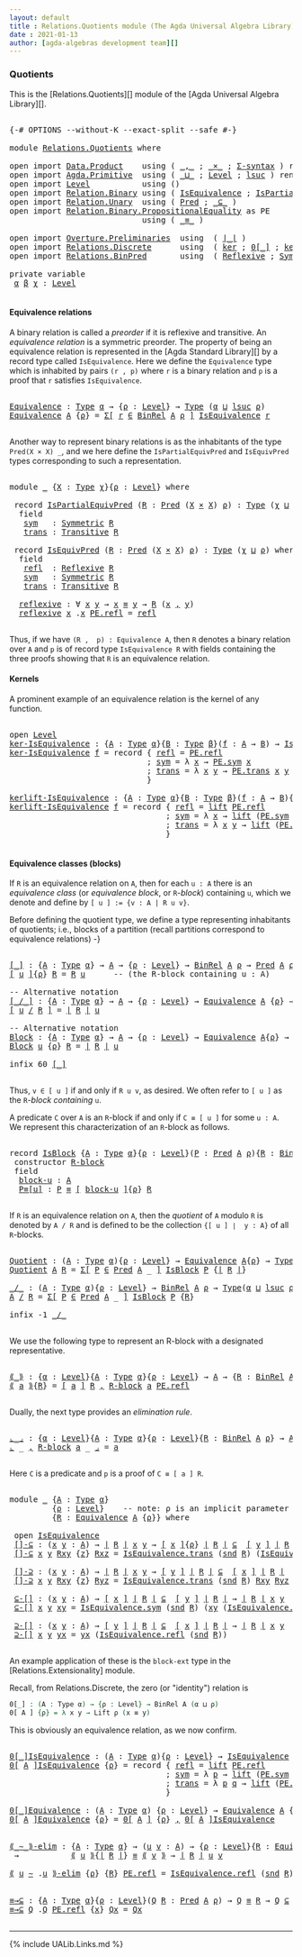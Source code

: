 ```yaml
---
layout: default
title : Relations.Quotients module (The Agda Universal Algebra Library)
date : 2021-01-13
author: [agda-algebras development team][]
---
```


### <a id="quotients">Quotients</a>

This is the [Relations.Quotients][] module of the [Agda Universal Algebra Library][].

<pre class="Agda">

<a id="297" class="Symbol">{-#</a> <a id="301" class="Keyword">OPTIONS</a> <a id="309" class="Pragma">--without-K</a> <a id="321" class="Pragma">--exact-split</a> <a id="335" class="Pragma">--safe</a> <a id="342" class="Symbol">#-}</a>

<a id="347" class="Keyword">module</a> <a id="354" href="Relations.Quotients.html" class="Module">Relations.Quotients</a> <a id="374" class="Keyword">where</a>

<a id="381" class="Keyword">open</a> <a id="386" class="Keyword">import</a> <a id="393" href="Data.Product.html" class="Module">Data.Product</a>    <a id="409" class="Keyword">using</a> <a id="415" class="Symbol">(</a> <a id="417" href="Agda.Builtin.Sigma.html#236" class="InductiveConstructor Operator">_,_</a> <a id="421" class="Symbol">;</a> <a id="423" href="Data.Product.html#1167" class="Function Operator">_×_</a> <a id="427" class="Symbol">;</a> <a id="429" href="Data.Product.html#916" class="Function">Σ-syntax</a> <a id="438" class="Symbol">)</a> <a id="440" class="Keyword">renaming</a> <a id="449" class="Symbol">(</a> <a id="451" href="Agda.Builtin.Sigma.html#252" class="Field">proj₁</a> <a id="457" class="Symbol">to</a> <a id="460" class="Field">fst</a> <a id="464" class="Symbol">;</a> <a id="466" href="Agda.Builtin.Sigma.html#264" class="Field">proj₂</a> <a id="472" class="Symbol">to</a> <a id="475" class="Field">snd</a> <a id="479" class="Symbol">)</a>
<a id="481" class="Keyword">open</a> <a id="486" class="Keyword">import</a> <a id="493" href="Agda.Primitive.html" class="Module">Agda.Primitive</a>  <a id="509" class="Keyword">using</a> <a id="515" class="Symbol">(</a> <a id="517" href="Agda.Primitive.html#810" class="Primitive Operator">_⊔_</a> <a id="521" class="Symbol">;</a> <a id="523" href="Agda.Primitive.html#597" class="Postulate">Level</a> <a id="529" class="Symbol">;</a> <a id="531" href="Agda.Primitive.html#780" class="Primitive">lsuc</a> <a id="536" class="Symbol">)</a> <a id="538" class="Keyword">renaming</a> <a id="547" class="Symbol">(</a> <a id="549" href="Agda.Primitive.html#326" class="Primitive">Set</a> <a id="553" class="Symbol">to</a> <a id="556" class="Primitive">Type</a> <a id="561" class="Symbol">)</a>
<a id="563" class="Keyword">open</a> <a id="568" class="Keyword">import</a> <a id="575" href="Level.html" class="Module">Level</a>           <a id="591" class="Keyword">using</a> <a id="597" class="Symbol">()</a>
<a id="600" class="Keyword">open</a> <a id="605" class="Keyword">import</a> <a id="612" href="Relation.Binary.html" class="Module">Relation.Binary</a> <a id="628" class="Keyword">using</a> <a id="634" class="Symbol">(</a> <a id="636" href="Relation.Binary.Structures.html#1522" class="Record">IsEquivalence</a> <a id="650" class="Symbol">;</a> <a id="652" href="Relation.Binary.Structures.html#1119" class="Record">IsPartialEquivalence</a><a id="672" class="Symbol">)</a> <a id="674" class="Keyword">renaming</a> <a id="683" class="Symbol">(</a> <a id="685" href="Relation.Binary.Core.html#882" class="Function">Rel</a> <a id="689" class="Symbol">to</a> <a id="692" class="Function">BinRel</a> <a id="699" class="Symbol">)</a>
<a id="701" class="Keyword">open</a> <a id="706" class="Keyword">import</a> <a id="713" href="Relation.Unary.html" class="Module">Relation.Unary</a>  <a id="729" class="Keyword">using</a> <a id="735" class="Symbol">(</a> <a id="737" href="Relation.Unary.html#1101" class="Function">Pred</a> <a id="742" class="Symbol">;</a> <a id="744" href="Relation.Unary.html#1742" class="Function Operator">_⊆_</a> <a id="748" class="Symbol">)</a>
<a id="750" class="Keyword">open</a> <a id="755" class="Keyword">import</a> <a id="762" href="Relation.Binary.PropositionalEquality.html" class="Module">Relation.Binary.PropositionalEquality</a> <a id="800" class="Symbol">as</a> <a id="803" class="Module">PE</a>
                            <a id="834" class="Keyword">using</a> <a id="840" class="Symbol">(</a> <a id="842" href="Agda.Builtin.Equality.html#151" class="Datatype Operator">_≡_</a> <a id="846" class="Symbol">)</a>

<a id="849" class="Keyword">open</a> <a id="854" class="Keyword">import</a> <a id="861" href="Overture.Preliminaries.html" class="Module">Overture.Preliminaries</a>  <a id="885" class="Keyword">using</a>  <a id="892" class="Symbol">(</a> <a id="894" href="Overture.Preliminaries.html#4245" class="Function Operator">∣_∣</a> <a id="898" class="Symbol">)</a>
<a id="900" class="Keyword">open</a> <a id="905" class="Keyword">import</a> <a id="912" href="Relations.Discrete.html" class="Module">Relations.Discrete</a>      <a id="936" class="Keyword">using</a>  <a id="943" class="Symbol">(</a> <a id="945" href="Relations.Discrete.html#3675" class="Function">ker</a> <a id="949" class="Symbol">;</a> <a id="951" href="Relations.Discrete.html#4046" class="Function Operator">0[_]</a> <a id="956" class="Symbol">;</a> <a id="958" href="Relations.Discrete.html#3727" class="Function">kerlift</a> <a id="966" class="Symbol">)</a>
<a id="968" class="Keyword">open</a> <a id="973" class="Keyword">import</a> <a id="980" href="Relations.BinPred.html" class="Module">Relations.BinPred</a>       <a id="1004" class="Keyword">using</a>  <a id="1011" class="Symbol">(</a> <a id="1013" href="Relations.BinPred.html#1066" class="Function">Reflexive</a> <a id="1023" class="Symbol">;</a> <a id="1025" href="Relations.BinPred.html#1269" class="Function">Symmetric</a> <a id="1035" class="Symbol">;</a> <a id="1037" href="Relations.BinPred.html#1691" class="Function">Transitive</a> <a id="1048" class="Symbol">)</a>

<a id="1051" class="Keyword">private</a> <a id="1059" class="Keyword">variable</a>
 <a id="1069" href="Relations.Quotients.html#1069" class="Generalizable">α</a> <a id="1071" href="Relations.Quotients.html#1071" class="Generalizable">β</a> <a id="1073" href="Relations.Quotients.html#1073" class="Generalizable">χ</a> <a id="1075" class="Symbol">:</a> <a id="1077" href="Agda.Primitive.html#597" class="Postulate">Level</a>

</pre>

#### <a id="equivalence-relations">Equivalence relations</a>

A binary relation is called a *preorder* if it is reflexive and transitive.
An *equivalence relation* is a symmetric preorder. The property of being
an equivalence relation is represented in the [Agda Standard Library][] by
a record type called `IsEquivalence`.  Here we define the `Equivalence` type
which is inhabited by pairs `(r , p)` where `r` is a binary relation and `p`
is a proof that `r` satisfies `IsEquivalence`.

<pre class="Agda">

<a id="Equivalence"></a><a id="1598" href="Relations.Quotients.html#1598" class="Function">Equivalence</a> <a id="1610" class="Symbol">:</a> <a id="1612" href="Relations.Quotients.html#556" class="Primitive">Type</a> <a id="1617" href="Relations.Quotients.html#1069" class="Generalizable">α</a> <a id="1619" class="Symbol">→</a> <a id="1621" class="Symbol">{</a><a id="1622" href="Relations.Quotients.html#1622" class="Bound">ρ</a> <a id="1624" class="Symbol">:</a> <a id="1626" href="Agda.Primitive.html#597" class="Postulate">Level</a><a id="1631" class="Symbol">}</a> <a id="1633" class="Symbol">→</a> <a id="1635" href="Relations.Quotients.html#556" class="Primitive">Type</a> <a id="1640" class="Symbol">(</a><a id="1641" href="Relations.Quotients.html#1069" class="Generalizable">α</a> <a id="1643" href="Agda.Primitive.html#810" class="Primitive Operator">⊔</a> <a id="1645" href="Agda.Primitive.html#780" class="Primitive">lsuc</a> <a id="1650" href="Relations.Quotients.html#1622" class="Bound">ρ</a><a id="1651" class="Symbol">)</a>
<a id="1653" href="Relations.Quotients.html#1598" class="Function">Equivalence</a> <a id="1665" href="Relations.Quotients.html#1665" class="Bound">A</a> <a id="1667" class="Symbol">{</a><a id="1668" href="Relations.Quotients.html#1668" class="Bound">ρ</a><a id="1669" class="Symbol">}</a> <a id="1671" class="Symbol">=</a> <a id="1673" href="Data.Product.html#916" class="Function">Σ[</a> <a id="1676" href="Relations.Quotients.html#1676" class="Bound">r</a> <a id="1678" href="Data.Product.html#916" class="Function">∈</a> <a id="1680" href="Relations.Quotients.html#692" class="Function">BinRel</a> <a id="1687" href="Relations.Quotients.html#1665" class="Bound">A</a> <a id="1689" href="Relations.Quotients.html#1668" class="Bound">ρ</a> <a id="1691" href="Data.Product.html#916" class="Function">]</a> <a id="1693" href="Relation.Binary.Structures.html#1522" class="Record">IsEquivalence</a> <a id="1707" href="Relations.Quotients.html#1676" class="Bound">r</a>

</pre>

Another way to represent binary relations is as the inhabitants of the
type `Pred(X × X) _`, and we here define the `IsPartialEquivPred`
and `IsEquivPred` types corresponding to such a representation.

<pre class="Agda">

<a id="1938" class="Keyword">module</a> <a id="1945" href="Relations.Quotients.html#1945" class="Module">_</a> <a id="1947" class="Symbol">{</a><a id="1948" href="Relations.Quotients.html#1948" class="Bound">X</a> <a id="1950" class="Symbol">:</a> <a id="1952" href="Relations.Quotients.html#556" class="Primitive">Type</a> <a id="1957" href="Relations.Quotients.html#1073" class="Generalizable">χ</a><a id="1958" class="Symbol">}{</a><a id="1960" href="Relations.Quotients.html#1960" class="Bound">ρ</a> <a id="1962" class="Symbol">:</a> <a id="1964" href="Agda.Primitive.html#597" class="Postulate">Level</a><a id="1969" class="Symbol">}</a> <a id="1971" class="Keyword">where</a>

 <a id="1979" class="Keyword">record</a> <a id="1986" href="Relations.Quotients.html#1986" class="Record">IsPartialEquivPred</a> <a id="2005" class="Symbol">(</a><a id="2006" href="Relations.Quotients.html#2006" class="Bound">R</a> <a id="2008" class="Symbol">:</a> <a id="2010" href="Relation.Unary.html#1101" class="Function">Pred</a> <a id="2015" class="Symbol">(</a><a id="2016" href="Relations.Quotients.html#1948" class="Bound">X</a> <a id="2018" href="Data.Product.html#1167" class="Function Operator">×</a> <a id="2020" href="Relations.Quotients.html#1948" class="Bound">X</a><a id="2021" class="Symbol">)</a> <a id="2023" href="Relations.Quotients.html#1960" class="Bound">ρ</a><a id="2024" class="Symbol">)</a> <a id="2026" class="Symbol">:</a> <a id="2028" href="Relations.Quotients.html#556" class="Primitive">Type</a> <a id="2033" class="Symbol">(</a><a id="2034" href="Relations.Quotients.html#1957" class="Bound">χ</a> <a id="2036" href="Agda.Primitive.html#810" class="Primitive Operator">⊔</a> <a id="2038" href="Relations.Quotients.html#1960" class="Bound">ρ</a><a id="2039" class="Symbol">)</a> <a id="2041" class="Keyword">where</a>
  <a id="2049" class="Keyword">field</a>
   <a id="2058" href="Relations.Quotients.html#2058" class="Field">sym</a>   <a id="2064" class="Symbol">:</a> <a id="2066" href="Relations.BinPred.html#1269" class="Function">Symmetric</a> <a id="2076" href="Relations.Quotients.html#2006" class="Bound">R</a>
   <a id="2081" href="Relations.Quotients.html#2081" class="Field">trans</a> <a id="2087" class="Symbol">:</a> <a id="2089" href="Relations.BinPred.html#1691" class="Function">Transitive</a> <a id="2100" href="Relations.Quotients.html#2006" class="Bound">R</a>

 <a id="2104" class="Keyword">record</a> <a id="2111" href="Relations.Quotients.html#2111" class="Record">IsEquivPred</a> <a id="2123" class="Symbol">(</a><a id="2124" href="Relations.Quotients.html#2124" class="Bound">R</a> <a id="2126" class="Symbol">:</a> <a id="2128" href="Relation.Unary.html#1101" class="Function">Pred</a> <a id="2133" class="Symbol">(</a><a id="2134" href="Relations.Quotients.html#1948" class="Bound">X</a> <a id="2136" href="Data.Product.html#1167" class="Function Operator">×</a> <a id="2138" href="Relations.Quotients.html#1948" class="Bound">X</a><a id="2139" class="Symbol">)</a> <a id="2141" href="Relations.Quotients.html#1960" class="Bound">ρ</a><a id="2142" class="Symbol">)</a> <a id="2144" class="Symbol">:</a> <a id="2146" href="Relations.Quotients.html#556" class="Primitive">Type</a> <a id="2151" class="Symbol">(</a><a id="2152" href="Relations.Quotients.html#1957" class="Bound">χ</a> <a id="2154" href="Agda.Primitive.html#810" class="Primitive Operator">⊔</a> <a id="2156" href="Relations.Quotients.html#1960" class="Bound">ρ</a><a id="2157" class="Symbol">)</a> <a id="2159" class="Keyword">where</a>
  <a id="2167" class="Keyword">field</a>
   <a id="2176" href="Relations.Quotients.html#2176" class="Field">refl</a>  <a id="2182" class="Symbol">:</a> <a id="2184" href="Relations.BinPred.html#1066" class="Function">Reflexive</a> <a id="2194" href="Relations.Quotients.html#2124" class="Bound">R</a>
   <a id="2199" href="Relations.Quotients.html#2199" class="Field">sym</a>   <a id="2205" class="Symbol">:</a> <a id="2207" href="Relations.BinPred.html#1269" class="Function">Symmetric</a> <a id="2217" href="Relations.Quotients.html#2124" class="Bound">R</a>
   <a id="2222" href="Relations.Quotients.html#2222" class="Field">trans</a> <a id="2228" class="Symbol">:</a> <a id="2230" href="Relations.BinPred.html#1691" class="Function">Transitive</a> <a id="2241" href="Relations.Quotients.html#2124" class="Bound">R</a>

  <a id="2246" href="Relations.Quotients.html#2246" class="Function">reflexive</a> <a id="2256" class="Symbol">:</a> <a id="2258" class="Symbol">∀</a> <a id="2260" href="Relations.Quotients.html#2260" class="Bound">x</a> <a id="2262" href="Relations.Quotients.html#2262" class="Bound">y</a> <a id="2264" class="Symbol">→</a> <a id="2266" href="Relations.Quotients.html#2260" class="Bound">x</a> <a id="2268" href="Agda.Builtin.Equality.html#151" class="Datatype Operator">≡</a> <a id="2270" href="Relations.Quotients.html#2262" class="Bound">y</a> <a id="2272" class="Symbol">→</a> <a id="2274" href="Relations.Quotients.html#2124" class="Bound">R</a> <a id="2276" class="Symbol">(</a><a id="2277" href="Relations.Quotients.html#2260" class="Bound">x</a> <a id="2279" href="Agda.Builtin.Sigma.html#236" class="InductiveConstructor Operator">,</a> <a id="2281" href="Relations.Quotients.html#2262" class="Bound">y</a><a id="2282" class="Symbol">)</a>
  <a id="2286" href="Relations.Quotients.html#2246" class="Function">reflexive</a> <a id="2296" href="Relations.Quotients.html#2296" class="Bound">x</a> <a id="2298" class="DottedPattern Symbol">.</a><a id="2299" href="Relations.Quotients.html#2296" class="DottedPattern Bound">x</a> <a id="2301" href="Agda.Builtin.Equality.html#208" class="InductiveConstructor">PE.refl</a> <a id="2309" class="Symbol">=</a> <a id="2311" href="Relations.Quotients.html#2176" class="Field">refl</a>

</pre>

Thus, if we have `(R ,  p) : Equivalence A`, then `R` denotes a binary
relation over `A` and `p` is of record type `IsEquivalence R` with fields
containing the three proofs showing that `R` is an equivalence relation.

#### <a id="kernels">Kernels</a>

A prominent example of an equivalence relation is the kernel of any function.

<pre class="Agda">

<a id="2675" class="Keyword">open</a> <a id="2680" href="Level.html" class="Module">Level</a>
<a id="ker-IsEquivalence"></a><a id="2686" href="Relations.Quotients.html#2686" class="Function">ker-IsEquivalence</a> <a id="2704" class="Symbol">:</a> <a id="2706" class="Symbol">{</a><a id="2707" href="Relations.Quotients.html#2707" class="Bound">A</a> <a id="2709" class="Symbol">:</a> <a id="2711" href="Relations.Quotients.html#556" class="Primitive">Type</a> <a id="2716" href="Relations.Quotients.html#1069" class="Generalizable">α</a><a id="2717" class="Symbol">}{</a><a id="2719" href="Relations.Quotients.html#2719" class="Bound">B</a> <a id="2721" class="Symbol">:</a> <a id="2723" href="Relations.Quotients.html#556" class="Primitive">Type</a> <a id="2728" href="Relations.Quotients.html#1071" class="Generalizable">β</a><a id="2729" class="Symbol">}(</a><a id="2731" href="Relations.Quotients.html#2731" class="Bound">f</a> <a id="2733" class="Symbol">:</a> <a id="2735" href="Relations.Quotients.html#2707" class="Bound">A</a> <a id="2737" class="Symbol">→</a> <a id="2739" href="Relations.Quotients.html#2719" class="Bound">B</a><a id="2740" class="Symbol">)</a> <a id="2742" class="Symbol">→</a> <a id="2744" href="Relation.Binary.Structures.html#1522" class="Record">IsEquivalence</a> <a id="2758" class="Symbol">(</a><a id="2759" href="Relations.Discrete.html#3675" class="Function">ker</a> <a id="2763" href="Relations.Quotients.html#2731" class="Bound">f</a><a id="2764" class="Symbol">)</a>
<a id="2766" href="Relations.Quotients.html#2686" class="Function">ker-IsEquivalence</a> <a id="2784" href="Relations.Quotients.html#2784" class="Bound">f</a> <a id="2786" class="Symbol">=</a> <a id="2788" class="Keyword">record</a> <a id="2795" class="Symbol">{</a> <a id="2797" href="Relation.Binary.Structures.html#1568" class="Field">refl</a> <a id="2802" class="Symbol">=</a> <a id="2804" href="Agda.Builtin.Equality.html#208" class="InductiveConstructor">PE.refl</a>
                             <a id="2841" class="Symbol">;</a> <a id="2843" href="Relation.Binary.Structures.html#1594" class="Field">sym</a> <a id="2847" class="Symbol">=</a> <a id="2849" class="Symbol">λ</a> <a id="2851" href="Relations.Quotients.html#2851" class="Bound">x</a> <a id="2853" class="Symbol">→</a> <a id="2855" href="Relation.Binary.PropositionalEquality.Core.html#1684" class="Function">PE.sym</a> <a id="2862" href="Relations.Quotients.html#2851" class="Bound">x</a>
                             <a id="2893" class="Symbol">;</a> <a id="2895" href="Relation.Binary.Structures.html#1620" class="Field">trans</a> <a id="2901" class="Symbol">=</a> <a id="2903" class="Symbol">λ</a> <a id="2905" href="Relations.Quotients.html#2905" class="Bound">x</a> <a id="2907" href="Relations.Quotients.html#2907" class="Bound">y</a> <a id="2909" class="Symbol">→</a> <a id="2911" href="Relation.Binary.PropositionalEquality.Core.html#1729" class="Function">PE.trans</a> <a id="2920" href="Relations.Quotients.html#2905" class="Bound">x</a> <a id="2922" href="Relations.Quotients.html#2907" class="Bound">y</a>
                             <a id="2953" class="Symbol">}</a>

<a id="kerlift-IsEquivalence"></a><a id="2956" href="Relations.Quotients.html#2956" class="Function">kerlift-IsEquivalence</a> <a id="2978" class="Symbol">:</a> <a id="2980" class="Symbol">{</a><a id="2981" href="Relations.Quotients.html#2981" class="Bound">A</a> <a id="2983" class="Symbol">:</a> <a id="2985" href="Relations.Quotients.html#556" class="Primitive">Type</a> <a id="2990" href="Relations.Quotients.html#1069" class="Generalizable">α</a><a id="2991" class="Symbol">}{</a><a id="2993" href="Relations.Quotients.html#2993" class="Bound">B</a> <a id="2995" class="Symbol">:</a> <a id="2997" href="Relations.Quotients.html#556" class="Primitive">Type</a> <a id="3002" href="Relations.Quotients.html#1071" class="Generalizable">β</a><a id="3003" class="Symbol">}(</a><a id="3005" href="Relations.Quotients.html#3005" class="Bound">f</a> <a id="3007" class="Symbol">:</a> <a id="3009" href="Relations.Quotients.html#2981" class="Bound">A</a> <a id="3011" class="Symbol">→</a> <a id="3013" href="Relations.Quotients.html#2993" class="Bound">B</a><a id="3014" class="Symbol">){</a><a id="3016" href="Relations.Quotients.html#3016" class="Bound">ρ</a> <a id="3018" class="Symbol">:</a> <a id="3020" href="Agda.Primitive.html#597" class="Postulate">Level</a><a id="3025" class="Symbol">}</a> <a id="3027" class="Symbol">→</a> <a id="3029" href="Relation.Binary.Structures.html#1522" class="Record">IsEquivalence</a> <a id="3043" class="Symbol">(</a><a id="3044" href="Relations.Discrete.html#3727" class="Function">kerlift</a> <a id="3052" href="Relations.Quotients.html#3005" class="Bound">f</a> <a id="3054" href="Relations.Quotients.html#3016" class="Bound">ρ</a><a id="3055" class="Symbol">)</a>
<a id="3057" href="Relations.Quotients.html#2956" class="Function">kerlift-IsEquivalence</a> <a id="3079" href="Relations.Quotients.html#3079" class="Bound">f</a> <a id="3081" class="Symbol">=</a> <a id="3083" class="Keyword">record</a> <a id="3090" class="Symbol">{</a> <a id="3092" href="Relation.Binary.Structures.html#1568" class="Field">refl</a> <a id="3097" class="Symbol">=</a> <a id="3099" href="Level.html#457" class="InductiveConstructor">lift</a> <a id="3104" href="Agda.Builtin.Equality.html#208" class="InductiveConstructor">PE.refl</a>
                                 <a id="3145" class="Symbol">;</a> <a id="3147" href="Relation.Binary.Structures.html#1594" class="Field">sym</a> <a id="3151" class="Symbol">=</a> <a id="3153" class="Symbol">λ</a> <a id="3155" href="Relations.Quotients.html#3155" class="Bound">x</a> <a id="3157" class="Symbol">→</a> <a id="3159" href="Level.html#457" class="InductiveConstructor">lift</a> <a id="3164" class="Symbol">(</a><a id="3165" href="Relation.Binary.PropositionalEquality.Core.html#1684" class="Function">PE.sym</a> <a id="3172" class="Symbol">(</a><a id="3173" href="Level.html#470" class="Field">lower</a> <a id="3179" href="Relations.Quotients.html#3155" class="Bound">x</a><a id="3180" class="Symbol">))</a>
                                 <a id="3216" class="Symbol">;</a> <a id="3218" href="Relation.Binary.Structures.html#1620" class="Field">trans</a> <a id="3224" class="Symbol">=</a> <a id="3226" class="Symbol">λ</a> <a id="3228" href="Relations.Quotients.html#3228" class="Bound">x</a> <a id="3230" href="Relations.Quotients.html#3230" class="Bound">y</a> <a id="3232" class="Symbol">→</a> <a id="3234" href="Level.html#457" class="InductiveConstructor">lift</a> <a id="3239" class="Symbol">(</a><a id="3240" href="Relation.Binary.PropositionalEquality.Core.html#1729" class="Function">PE.trans</a> <a id="3249" class="Symbol">(</a><a id="3250" href="Level.html#470" class="Field">lower</a> <a id="3256" href="Relations.Quotients.html#3228" class="Bound">x</a><a id="3257" class="Symbol">)</a> <a id="3259" class="Symbol">(</a><a id="3260" href="Level.html#470" class="Field">lower</a> <a id="3266" href="Relations.Quotients.html#3230" class="Bound">y</a><a id="3267" class="Symbol">))</a>
                                 <a id="3303" class="Symbol">}</a>

</pre>


#### <a id="equivalence-classes"> Equivalence classes (blocks) </a>


If `R` is an equivalence relation on `A`, then for each `u : A` there is
an *equivalence class* (or *equivalence block*, or `R`-*block*) containing `u`,
which we denote and define by `[ u ] := {v : A | R u v}`.

Before defining the quotient type, we define a type representing inhabitants of quotients;
i.e., blocks of a partition (recall partitions correspond to equivalence relations) -}

<pre class="Agda">

<a id="[_]"></a><a id="3794" href="Relations.Quotients.html#3794" class="Function Operator">[_]</a> <a id="3798" class="Symbol">:</a> <a id="3800" class="Symbol">{</a><a id="3801" href="Relations.Quotients.html#3801" class="Bound">A</a> <a id="3803" class="Symbol">:</a> <a id="3805" href="Relations.Quotients.html#556" class="Primitive">Type</a> <a id="3810" href="Relations.Quotients.html#1069" class="Generalizable">α</a><a id="3811" class="Symbol">}</a> <a id="3813" class="Symbol">→</a> <a id="3815" href="Relations.Quotients.html#3801" class="Bound">A</a> <a id="3817" class="Symbol">→</a> <a id="3819" class="Symbol">{</a><a id="3820" href="Relations.Quotients.html#3820" class="Bound">ρ</a> <a id="3822" class="Symbol">:</a> <a id="3824" href="Agda.Primitive.html#597" class="Postulate">Level</a><a id="3829" class="Symbol">}</a> <a id="3831" class="Symbol">→</a> <a id="3833" href="Relations.Quotients.html#692" class="Function">BinRel</a> <a id="3840" href="Relations.Quotients.html#3801" class="Bound">A</a> <a id="3842" href="Relations.Quotients.html#3820" class="Bound">ρ</a> <a id="3844" class="Symbol">→</a> <a id="3846" href="Relation.Unary.html#1101" class="Function">Pred</a> <a id="3851" href="Relations.Quotients.html#3801" class="Bound">A</a> <a id="3853" href="Relations.Quotients.html#3820" class="Bound">ρ</a>
<a id="3855" href="Relations.Quotients.html#3794" class="Function Operator">[</a> <a id="3857" href="Relations.Quotients.html#3857" class="Bound">u</a> <a id="3859" href="Relations.Quotients.html#3794" class="Function Operator">]</a><a id="3860" class="Symbol">{</a><a id="3861" href="Relations.Quotients.html#3861" class="Bound">ρ</a><a id="3862" class="Symbol">}</a> <a id="3864" href="Relations.Quotients.html#3864" class="Bound">R</a> <a id="3866" class="Symbol">=</a> <a id="3868" href="Relations.Quotients.html#3864" class="Bound">R</a> <a id="3870" href="Relations.Quotients.html#3857" class="Bound">u</a>      <a id="3877" class="Comment">-- (the R-block containing u : A)</a>

<a id="3912" class="Comment">-- Alternative notation</a>
<a id="[_/_]"></a><a id="3936" href="Relations.Quotients.html#3936" class="Function Operator">[_/_]</a> <a id="3942" class="Symbol">:</a> <a id="3944" class="Symbol">{</a><a id="3945" href="Relations.Quotients.html#3945" class="Bound">A</a> <a id="3947" class="Symbol">:</a> <a id="3949" href="Relations.Quotients.html#556" class="Primitive">Type</a> <a id="3954" href="Relations.Quotients.html#1069" class="Generalizable">α</a><a id="3955" class="Symbol">}</a> <a id="3957" class="Symbol">→</a> <a id="3959" href="Relations.Quotients.html#3945" class="Bound">A</a> <a id="3961" class="Symbol">→</a> <a id="3963" class="Symbol">{</a><a id="3964" href="Relations.Quotients.html#3964" class="Bound">ρ</a> <a id="3966" class="Symbol">:</a> <a id="3968" href="Agda.Primitive.html#597" class="Postulate">Level</a><a id="3973" class="Symbol">}</a> <a id="3975" class="Symbol">→</a> <a id="3977" href="Relations.Quotients.html#1598" class="Function">Equivalence</a> <a id="3989" href="Relations.Quotients.html#3945" class="Bound">A</a> <a id="3991" class="Symbol">{</a><a id="3992" href="Relations.Quotients.html#3964" class="Bound">ρ</a><a id="3993" class="Symbol">}</a> <a id="3995" class="Symbol">→</a> <a id="3997" href="Relation.Unary.html#1101" class="Function">Pred</a> <a id="4002" href="Relations.Quotients.html#3945" class="Bound">A</a> <a id="4004" href="Relations.Quotients.html#3964" class="Bound">ρ</a>
<a id="4006" href="Relations.Quotients.html#3936" class="Function Operator">[</a> <a id="4008" href="Relations.Quotients.html#4008" class="Bound">u</a> <a id="4010" href="Relations.Quotients.html#3936" class="Function Operator">/</a> <a id="4012" href="Relations.Quotients.html#4012" class="Bound">R</a> <a id="4014" href="Relations.Quotients.html#3936" class="Function Operator">]</a> <a id="4016" class="Symbol">=</a> <a id="4018" href="Overture.Preliminaries.html#4245" class="Function Operator">∣</a> <a id="4020" href="Relations.Quotients.html#4012" class="Bound">R</a> <a id="4022" href="Overture.Preliminaries.html#4245" class="Function Operator">∣</a> <a id="4024" href="Relations.Quotients.html#4008" class="Bound">u</a>

<a id="4027" class="Comment">-- Alternative notation</a>
<a id="Block"></a><a id="4051" href="Relations.Quotients.html#4051" class="Function">Block</a> <a id="4057" class="Symbol">:</a> <a id="4059" class="Symbol">{</a><a id="4060" href="Relations.Quotients.html#4060" class="Bound">A</a> <a id="4062" class="Symbol">:</a> <a id="4064" href="Relations.Quotients.html#556" class="Primitive">Type</a> <a id="4069" href="Relations.Quotients.html#1069" class="Generalizable">α</a><a id="4070" class="Symbol">}</a> <a id="4072" class="Symbol">→</a> <a id="4074" href="Relations.Quotients.html#4060" class="Bound">A</a> <a id="4076" class="Symbol">→</a> <a id="4078" class="Symbol">{</a><a id="4079" href="Relations.Quotients.html#4079" class="Bound">ρ</a> <a id="4081" class="Symbol">:</a> <a id="4083" href="Agda.Primitive.html#597" class="Postulate">Level</a><a id="4088" class="Symbol">}</a> <a id="4090" class="Symbol">→</a> <a id="4092" href="Relations.Quotients.html#1598" class="Function">Equivalence</a> <a id="4104" href="Relations.Quotients.html#4060" class="Bound">A</a><a id="4105" class="Symbol">{</a><a id="4106" href="Relations.Quotients.html#4079" class="Bound">ρ</a><a id="4107" class="Symbol">}</a> <a id="4109" class="Symbol">→</a> <a id="4111" href="Relation.Unary.html#1101" class="Function">Pred</a> <a id="4116" href="Relations.Quotients.html#4060" class="Bound">A</a> <a id="4118" href="Relations.Quotients.html#4079" class="Bound">ρ</a>
<a id="4120" href="Relations.Quotients.html#4051" class="Function">Block</a> <a id="4126" href="Relations.Quotients.html#4126" class="Bound">u</a> <a id="4128" class="Symbol">{</a><a id="4129" href="Relations.Quotients.html#4129" class="Bound">ρ</a><a id="4130" class="Symbol">}</a> <a id="4132" href="Relations.Quotients.html#4132" class="Bound">R</a> <a id="4134" class="Symbol">=</a> <a id="4136" href="Overture.Preliminaries.html#4245" class="Function Operator">∣</a> <a id="4138" href="Relations.Quotients.html#4132" class="Bound">R</a> <a id="4140" href="Overture.Preliminaries.html#4245" class="Function Operator">∣</a> <a id="4142" href="Relations.Quotients.html#4126" class="Bound">u</a>

<a id="4145" class="Keyword">infix</a> <a id="4151" class="Number">60</a> <a id="4154" href="Relations.Quotients.html#3794" class="Function Operator">[_]</a>

</pre>

Thus, `v ∈ [ u ]` if and only if `R u v`, as desired.  We often refer to `[ u ]`
as the `R`-*block containing* `u`.

A predicate `C` over `A` is an `R`-block if and only if `C ≡ [ u ]` for some `u : A`.
We represent this characterization of an `R`-block as follows.

<pre class="Agda">

<a id="4452" class="Keyword">record</a> <a id="IsBlock"></a><a id="4459" href="Relations.Quotients.html#4459" class="Record">IsBlock</a> <a id="4467" class="Symbol">{</a><a id="4468" href="Relations.Quotients.html#4468" class="Bound">A</a> <a id="4470" class="Symbol">:</a> <a id="4472" href="Relations.Quotients.html#556" class="Primitive">Type</a> <a id="4477" href="Relations.Quotients.html#1069" class="Generalizable">α</a><a id="4478" class="Symbol">}{</a><a id="4480" href="Relations.Quotients.html#4480" class="Bound">ρ</a> <a id="4482" class="Symbol">:</a> <a id="4484" href="Agda.Primitive.html#597" class="Postulate">Level</a><a id="4489" class="Symbol">}(</a><a id="4491" href="Relations.Quotients.html#4491" class="Bound">P</a> <a id="4493" class="Symbol">:</a> <a id="4495" href="Relation.Unary.html#1101" class="Function">Pred</a> <a id="4500" href="Relations.Quotients.html#4468" class="Bound">A</a> <a id="4502" href="Relations.Quotients.html#4480" class="Bound">ρ</a><a id="4503" class="Symbol">){</a><a id="4505" href="Relations.Quotients.html#4505" class="Bound">R</a> <a id="4507" class="Symbol">:</a> <a id="4509" href="Relations.Quotients.html#692" class="Function">BinRel</a> <a id="4516" href="Relations.Quotients.html#4468" class="Bound">A</a> <a id="4518" href="Relations.Quotients.html#4480" class="Bound">ρ</a><a id="4519" class="Symbol">}</a> <a id="4521" class="Symbol">:</a> <a id="4523" href="Relations.Quotients.html#556" class="Primitive">Type</a><a id="4527" class="Symbol">(</a><a id="4528" href="Relations.Quotients.html#4477" class="Bound">α</a> <a id="4530" href="Agda.Primitive.html#810" class="Primitive Operator">⊔</a> <a id="4532" href="Agda.Primitive.html#780" class="Primitive">lsuc</a> <a id="4537" href="Relations.Quotients.html#4480" class="Bound">ρ</a><a id="4538" class="Symbol">)</a> <a id="4540" class="Keyword">where</a>
 <a id="4547" class="Keyword">constructor</a> <a id="R-block"></a><a id="4559" href="Relations.Quotients.html#4559" class="InductiveConstructor">R-block</a>
 <a id="4568" class="Keyword">field</a>
  <a id="IsBlock.block-u"></a><a id="4576" href="Relations.Quotients.html#4576" class="Field">block-u</a> <a id="4584" class="Symbol">:</a> <a id="4586" href="Relations.Quotients.html#4468" class="Bound">A</a>
  <a id="IsBlock.P≡[u]"></a><a id="4590" href="Relations.Quotients.html#4590" class="Field">P≡[u]</a> <a id="4596" class="Symbol">:</a> <a id="4598" href="Relations.Quotients.html#4491" class="Bound">P</a> <a id="4600" href="Agda.Builtin.Equality.html#151" class="Datatype Operator">≡</a> <a id="4602" href="Relations.Quotients.html#3794" class="Function Operator">[</a> <a id="4604" href="Relations.Quotients.html#4576" class="Field">block-u</a> <a id="4612" href="Relations.Quotients.html#3794" class="Function Operator">]</a><a id="4613" class="Symbol">{</a><a id="4614" href="Relations.Quotients.html#4480" class="Bound">ρ</a><a id="4615" class="Symbol">}</a> <a id="4617" href="Relations.Quotients.html#4505" class="Bound">R</a>

</pre>

If `R` is an equivalence relation on `A`, then the *quotient* of `A` modulo `R` is
denoted by `A / R` and is defined to be the collection `{[ u ] ∣  y : A}` of all
`R`-blocks.

<pre class="Agda">

<a id="Quotient"></a><a id="4823" href="Relations.Quotients.html#4823" class="Function">Quotient</a> <a id="4832" class="Symbol">:</a> <a id="4834" class="Symbol">(</a><a id="4835" href="Relations.Quotients.html#4835" class="Bound">A</a> <a id="4837" class="Symbol">:</a> <a id="4839" href="Relations.Quotients.html#556" class="Primitive">Type</a> <a id="4844" href="Relations.Quotients.html#1069" class="Generalizable">α</a><a id="4845" class="Symbol">){</a><a id="4847" href="Relations.Quotients.html#4847" class="Bound">ρ</a> <a id="4849" class="Symbol">:</a> <a id="4851" href="Agda.Primitive.html#597" class="Postulate">Level</a><a id="4856" class="Symbol">}</a> <a id="4858" class="Symbol">→</a> <a id="4860" href="Relations.Quotients.html#1598" class="Function">Equivalence</a> <a id="4872" href="Relations.Quotients.html#4835" class="Bound">A</a><a id="4873" class="Symbol">{</a><a id="4874" href="Relations.Quotients.html#4847" class="Bound">ρ</a><a id="4875" class="Symbol">}</a> <a id="4877" class="Symbol">→</a> <a id="4879" href="Relations.Quotients.html#556" class="Primitive">Type</a><a id="4883" class="Symbol">(</a><a id="4884" href="Relations.Quotients.html#1069" class="Generalizable">α</a> <a id="4886" href="Agda.Primitive.html#810" class="Primitive Operator">⊔</a> <a id="4888" href="Agda.Primitive.html#780" class="Primitive">lsuc</a> <a id="4893" href="Relations.Quotients.html#4847" class="Bound">ρ</a><a id="4894" class="Symbol">)</a>
<a id="4896" href="Relations.Quotients.html#4823" class="Function">Quotient</a> <a id="4905" href="Relations.Quotients.html#4905" class="Bound">A</a> <a id="4907" href="Relations.Quotients.html#4907" class="Bound">R</a> <a id="4909" class="Symbol">=</a> <a id="4911" href="Data.Product.html#916" class="Function">Σ[</a> <a id="4914" href="Relations.Quotients.html#4914" class="Bound">P</a> <a id="4916" href="Data.Product.html#916" class="Function">∈</a> <a id="4918" href="Relation.Unary.html#1101" class="Function">Pred</a> <a id="4923" href="Relations.Quotients.html#4905" class="Bound">A</a> <a id="4925" class="Symbol">_</a> <a id="4927" href="Data.Product.html#916" class="Function">]</a> <a id="4929" href="Relations.Quotients.html#4459" class="Record">IsBlock</a> <a id="4937" href="Relations.Quotients.html#4914" class="Bound">P</a> <a id="4939" class="Symbol">{</a><a id="4940" href="Overture.Preliminaries.html#4245" class="Function Operator">∣</a> <a id="4942" href="Relations.Quotients.html#4907" class="Bound">R</a> <a id="4944" href="Overture.Preliminaries.html#4245" class="Function Operator">∣</a><a id="4945" class="Symbol">}</a>

<a id="_/_"></a><a id="4948" href="Relations.Quotients.html#4948" class="Function Operator">_/_</a> <a id="4952" class="Symbol">:</a> <a id="4954" class="Symbol">(</a><a id="4955" href="Relations.Quotients.html#4955" class="Bound">A</a> <a id="4957" class="Symbol">:</a> <a id="4959" href="Relations.Quotients.html#556" class="Primitive">Type</a> <a id="4964" href="Relations.Quotients.html#1069" class="Generalizable">α</a><a id="4965" class="Symbol">){</a><a id="4967" href="Relations.Quotients.html#4967" class="Bound">ρ</a> <a id="4969" class="Symbol">:</a> <a id="4971" href="Agda.Primitive.html#597" class="Postulate">Level</a><a id="4976" class="Symbol">}</a> <a id="4978" class="Symbol">→</a> <a id="4980" href="Relations.Quotients.html#692" class="Function">BinRel</a> <a id="4987" href="Relations.Quotients.html#4955" class="Bound">A</a> <a id="4989" href="Relations.Quotients.html#4967" class="Bound">ρ</a> <a id="4991" class="Symbol">→</a> <a id="4993" href="Relations.Quotients.html#556" class="Primitive">Type</a><a id="4997" class="Symbol">(</a><a id="4998" href="Relations.Quotients.html#1069" class="Generalizable">α</a> <a id="5000" href="Agda.Primitive.html#810" class="Primitive Operator">⊔</a> <a id="5002" href="Agda.Primitive.html#780" class="Primitive">lsuc</a> <a id="5007" href="Relations.Quotients.html#4967" class="Bound">ρ</a><a id="5008" class="Symbol">)</a>
<a id="5010" href="Relations.Quotients.html#5010" class="Bound">A</a> <a id="5012" href="Relations.Quotients.html#4948" class="Function Operator">/</a> <a id="5014" href="Relations.Quotients.html#5014" class="Bound">R</a> <a id="5016" class="Symbol">=</a> <a id="5018" href="Data.Product.html#916" class="Function">Σ[</a> <a id="5021" href="Relations.Quotients.html#5021" class="Bound">P</a> <a id="5023" href="Data.Product.html#916" class="Function">∈</a> <a id="5025" href="Relation.Unary.html#1101" class="Function">Pred</a> <a id="5030" href="Relations.Quotients.html#5010" class="Bound">A</a> <a id="5032" class="Symbol">_</a> <a id="5034" href="Data.Product.html#916" class="Function">]</a> <a id="5036" href="Relations.Quotients.html#4459" class="Record">IsBlock</a> <a id="5044" href="Relations.Quotients.html#5021" class="Bound">P</a> <a id="5046" class="Symbol">{</a><a id="5047" href="Relations.Quotients.html#5014" class="Bound">R</a><a id="5048" class="Symbol">}</a>

<a id="5051" class="Keyword">infix</a> <a id="5057" class="Number">-1</a> <a id="5060" href="Relations.Quotients.html#4948" class="Function Operator">_/_</a>

</pre>

We use the following type to represent an R-block with a designated representative.

<pre class="Agda">

<a id="⟪_⟫"></a><a id="5176" href="Relations.Quotients.html#5176" class="Function Operator">⟪_⟫</a> <a id="5180" class="Symbol">:</a> <a id="5182" class="Symbol">{</a><a id="5183" href="Relations.Quotients.html#5183" class="Bound">α</a> <a id="5185" class="Symbol">:</a> <a id="5187" href="Agda.Primitive.html#597" class="Postulate">Level</a><a id="5192" class="Symbol">}{</a><a id="5194" href="Relations.Quotients.html#5194" class="Bound">A</a> <a id="5196" class="Symbol">:</a> <a id="5198" href="Relations.Quotients.html#556" class="Primitive">Type</a> <a id="5203" href="Relations.Quotients.html#5183" class="Bound">α</a><a id="5204" class="Symbol">}{</a><a id="5206" href="Relations.Quotients.html#5206" class="Bound">ρ</a> <a id="5208" class="Symbol">:</a> <a id="5210" href="Agda.Primitive.html#597" class="Postulate">Level</a><a id="5215" class="Symbol">}</a> <a id="5217" class="Symbol">→</a> <a id="5219" href="Relations.Quotients.html#5194" class="Bound">A</a> <a id="5221" class="Symbol">→</a> <a id="5223" class="Symbol">{</a><a id="5224" href="Relations.Quotients.html#5224" class="Bound">R</a> <a id="5226" class="Symbol">:</a> <a id="5228" href="Relations.Quotients.html#692" class="Function">BinRel</a> <a id="5235" href="Relations.Quotients.html#5194" class="Bound">A</a> <a id="5237" href="Relations.Quotients.html#5206" class="Bound">ρ</a><a id="5238" class="Symbol">}</a> <a id="5240" class="Symbol">→</a> <a id="5242" href="Relations.Quotients.html#5194" class="Bound">A</a> <a id="5244" href="Relations.Quotients.html#4948" class="Function Operator">/</a> <a id="5246" href="Relations.Quotients.html#5224" class="Bound">R</a>
<a id="5248" href="Relations.Quotients.html#5176" class="Function Operator">⟪</a> <a id="5250" href="Relations.Quotients.html#5250" class="Bound">a</a> <a id="5252" href="Relations.Quotients.html#5176" class="Function Operator">⟫</a><a id="5253" class="Symbol">{</a><a id="5254" href="Relations.Quotients.html#5254" class="Bound">R</a><a id="5255" class="Symbol">}</a> <a id="5257" class="Symbol">=</a> <a id="5259" href="Relations.Quotients.html#3794" class="Function Operator">[</a> <a id="5261" href="Relations.Quotients.html#5250" class="Bound">a</a> <a id="5263" href="Relations.Quotients.html#3794" class="Function Operator">]</a> <a id="5265" href="Relations.Quotients.html#5254" class="Bound">R</a> <a id="5267" href="Agda.Builtin.Sigma.html#236" class="InductiveConstructor Operator">,</a> <a id="5269" href="Relations.Quotients.html#4559" class="InductiveConstructor">R-block</a> <a id="5277" href="Relations.Quotients.html#5250" class="Bound">a</a> <a id="5279" href="Agda.Builtin.Equality.html#208" class="InductiveConstructor">PE.refl</a>

</pre>

Dually, the next type provides an *elimination rule*.

<pre class="Agda">

<a id="⌞_⌟"></a><a id="5369" href="Relations.Quotients.html#5369" class="Function Operator">⌞_⌟</a> <a id="5373" class="Symbol">:</a> <a id="5375" class="Symbol">{</a><a id="5376" href="Relations.Quotients.html#5376" class="Bound">α</a> <a id="5378" class="Symbol">:</a> <a id="5380" href="Agda.Primitive.html#597" class="Postulate">Level</a><a id="5385" class="Symbol">}{</a><a id="5387" href="Relations.Quotients.html#5387" class="Bound">A</a> <a id="5389" class="Symbol">:</a> <a id="5391" href="Relations.Quotients.html#556" class="Primitive">Type</a> <a id="5396" href="Relations.Quotients.html#5376" class="Bound">α</a><a id="5397" class="Symbol">}{</a><a id="5399" href="Relations.Quotients.html#5399" class="Bound">ρ</a> <a id="5401" class="Symbol">:</a> <a id="5403" href="Agda.Primitive.html#597" class="Postulate">Level</a><a id="5408" class="Symbol">}{</a><a id="5410" href="Relations.Quotients.html#5410" class="Bound">R</a> <a id="5412" class="Symbol">:</a> <a id="5414" href="Relations.Quotients.html#692" class="Function">BinRel</a> <a id="5421" href="Relations.Quotients.html#5387" class="Bound">A</a> <a id="5423" href="Relations.Quotients.html#5399" class="Bound">ρ</a><a id="5424" class="Symbol">}</a> <a id="5426" class="Symbol">→</a> <a id="5428" href="Relations.Quotients.html#5387" class="Bound">A</a> <a id="5430" href="Relations.Quotients.html#4948" class="Function Operator">/</a> <a id="5432" href="Relations.Quotients.html#5410" class="Bound">R</a>  <a id="5435" class="Symbol">→</a> <a id="5437" href="Relations.Quotients.html#5387" class="Bound">A</a>
<a id="5439" href="Relations.Quotients.html#5369" class="Function Operator">⌞</a> <a id="5441" class="Symbol">_</a> <a id="5443" href="Agda.Builtin.Sigma.html#236" class="InductiveConstructor Operator">,</a> <a id="5445" href="Relations.Quotients.html#4559" class="InductiveConstructor">R-block</a> <a id="5453" href="Relations.Quotients.html#5453" class="Bound">a</a> <a id="5455" class="Symbol">_</a> <a id="5457" href="Relations.Quotients.html#5369" class="Function Operator">⌟</a> <a id="5459" class="Symbol">=</a> <a id="5461" href="Relations.Quotients.html#5453" class="Bound">a</a>

</pre>

Here `C` is a predicate and `p` is a proof of `C ≡ [ a ] R`.

<pre class="Agda">

<a id="5552" class="Keyword">module</a> <a id="5559" href="Relations.Quotients.html#5559" class="Module">_</a> <a id="5561" class="Symbol">{</a><a id="5562" href="Relations.Quotients.html#5562" class="Bound">A</a> <a id="5564" class="Symbol">:</a> <a id="5566" href="Relations.Quotients.html#556" class="Primitive">Type</a> <a id="5571" href="Relations.Quotients.html#1069" class="Generalizable">α</a><a id="5572" class="Symbol">}</a>
         <a id="5583" class="Symbol">{</a><a id="5584" href="Relations.Quotients.html#5584" class="Bound">ρ</a> <a id="5586" class="Symbol">:</a> <a id="5588" href="Agda.Primitive.html#597" class="Postulate">Level</a><a id="5593" class="Symbol">}</a>    <a id="5598" class="Comment">-- note: ρ is an implicit parameter</a>
         <a id="5643" class="Symbol">{</a><a id="5644" href="Relations.Quotients.html#5644" class="Bound">R</a> <a id="5646" class="Symbol">:</a> <a id="5648" href="Relations.Quotients.html#1598" class="Function">Equivalence</a> <a id="5660" href="Relations.Quotients.html#5562" class="Bound">A</a> <a id="5662" class="Symbol">{</a><a id="5663" href="Relations.Quotients.html#5584" class="Bound">ρ</a><a id="5664" class="Symbol">}}</a> <a id="5667" class="Keyword">where</a>

 <a id="5675" class="Keyword">open</a> <a id="5680" href="Relation.Binary.Structures.html#1522" class="Module">IsEquivalence</a>
 <a id="5695" href="Relations.Quotients.html#5695" class="Function">[]-⊆</a> <a id="5700" class="Symbol">:</a> <a id="5702" class="Symbol">(</a><a id="5703" href="Relations.Quotients.html#5703" class="Bound">x</a> <a id="5705" href="Relations.Quotients.html#5705" class="Bound">y</a> <a id="5707" class="Symbol">:</a> <a id="5709" href="Relations.Quotients.html#5562" class="Bound">A</a><a id="5710" class="Symbol">)</a> <a id="5712" class="Symbol">→</a> <a id="5714" href="Overture.Preliminaries.html#4245" class="Function Operator">∣</a> <a id="5716" href="Relations.Quotients.html#5644" class="Bound">R</a> <a id="5718" href="Overture.Preliminaries.html#4245" class="Function Operator">∣</a> <a id="5720" href="Relations.Quotients.html#5703" class="Bound">x</a> <a id="5722" href="Relations.Quotients.html#5705" class="Bound">y</a> <a id="5724" class="Symbol">→</a> <a id="5726" href="Relations.Quotients.html#3794" class="Function Operator">[</a> <a id="5728" href="Relations.Quotients.html#5703" class="Bound">x</a> <a id="5730" href="Relations.Quotients.html#3794" class="Function Operator">]</a><a id="5731" class="Symbol">{</a><a id="5732" href="Relations.Quotients.html#5584" class="Bound">ρ</a><a id="5733" class="Symbol">}</a> <a id="5735" href="Overture.Preliminaries.html#4245" class="Function Operator">∣</a> <a id="5737" href="Relations.Quotients.html#5644" class="Bound">R</a> <a id="5739" href="Overture.Preliminaries.html#4245" class="Function Operator">∣</a> <a id="5741" href="Relation.Unary.html#1742" class="Function Operator">⊆</a>  <a id="5744" href="Relations.Quotients.html#3794" class="Function Operator">[</a> <a id="5746" href="Relations.Quotients.html#5705" class="Bound">y</a> <a id="5748" href="Relations.Quotients.html#3794" class="Function Operator">]</a> <a id="5750" href="Overture.Preliminaries.html#4245" class="Function Operator">∣</a> <a id="5752" href="Relations.Quotients.html#5644" class="Bound">R</a> <a id="5754" href="Overture.Preliminaries.html#4245" class="Function Operator">∣</a>
 <a id="5757" href="Relations.Quotients.html#5695" class="Function">[]-⊆</a> <a id="5762" href="Relations.Quotients.html#5762" class="Bound">x</a> <a id="5764" href="Relations.Quotients.html#5764" class="Bound">y</a> <a id="5766" href="Relations.Quotients.html#5766" class="Bound">Rxy</a> <a id="5770" class="Symbol">{</a><a id="5771" href="Relations.Quotients.html#5771" class="Bound">z</a><a id="5772" class="Symbol">}</a> <a id="5774" href="Relations.Quotients.html#5774" class="Bound">Rxz</a> <a id="5778" class="Symbol">=</a> <a id="5780" href="Relation.Binary.Structures.html#1620" class="Field">IsEquivalence.trans</a> <a id="5800" class="Symbol">(</a><a id="5801" href="Relations.Quotients.html#475" class="Field">snd</a> <a id="5805" href="Relations.Quotients.html#5644" class="Bound">R</a><a id="5806" class="Symbol">)</a> <a id="5808" class="Symbol">(</a><a id="5809" href="Relation.Binary.Structures.html#1594" class="Field">IsEquivalence.sym</a> <a id="5827" class="Symbol">(</a><a id="5828" href="Relations.Quotients.html#475" class="Field">snd</a> <a id="5832" href="Relations.Quotients.html#5644" class="Bound">R</a><a id="5833" class="Symbol">)</a> <a id="5835" href="Relations.Quotients.html#5766" class="Bound">Rxy</a><a id="5838" class="Symbol">)</a> <a id="5840" href="Relations.Quotients.html#5774" class="Bound">Rxz</a>

 <a id="5846" href="Relations.Quotients.html#5846" class="Function">[]-⊇</a> <a id="5851" class="Symbol">:</a> <a id="5853" class="Symbol">(</a><a id="5854" href="Relations.Quotients.html#5854" class="Bound">x</a> <a id="5856" href="Relations.Quotients.html#5856" class="Bound">y</a> <a id="5858" class="Symbol">:</a> <a id="5860" href="Relations.Quotients.html#5562" class="Bound">A</a><a id="5861" class="Symbol">)</a> <a id="5863" class="Symbol">→</a> <a id="5865" href="Overture.Preliminaries.html#4245" class="Function Operator">∣</a> <a id="5867" href="Relations.Quotients.html#5644" class="Bound">R</a> <a id="5869" href="Overture.Preliminaries.html#4245" class="Function Operator">∣</a> <a id="5871" href="Relations.Quotients.html#5854" class="Bound">x</a> <a id="5873" href="Relations.Quotients.html#5856" class="Bound">y</a> <a id="5875" class="Symbol">→</a> <a id="5877" href="Relations.Quotients.html#3794" class="Function Operator">[</a> <a id="5879" href="Relations.Quotients.html#5856" class="Bound">y</a> <a id="5881" href="Relations.Quotients.html#3794" class="Function Operator">]</a> <a id="5883" href="Overture.Preliminaries.html#4245" class="Function Operator">∣</a> <a id="5885" href="Relations.Quotients.html#5644" class="Bound">R</a> <a id="5887" href="Overture.Preliminaries.html#4245" class="Function Operator">∣</a> <a id="5889" href="Relation.Unary.html#1742" class="Function Operator">⊆</a>  <a id="5892" href="Relations.Quotients.html#3794" class="Function Operator">[</a> <a id="5894" href="Relations.Quotients.html#5854" class="Bound">x</a> <a id="5896" href="Relations.Quotients.html#3794" class="Function Operator">]</a> <a id="5898" href="Overture.Preliminaries.html#4245" class="Function Operator">∣</a> <a id="5900" href="Relations.Quotients.html#5644" class="Bound">R</a> <a id="5902" href="Overture.Preliminaries.html#4245" class="Function Operator">∣</a>
 <a id="5905" href="Relations.Quotients.html#5846" class="Function">[]-⊇</a> <a id="5910" href="Relations.Quotients.html#5910" class="Bound">x</a> <a id="5912" href="Relations.Quotients.html#5912" class="Bound">y</a> <a id="5914" href="Relations.Quotients.html#5914" class="Bound">Rxy</a> <a id="5918" class="Symbol">{</a><a id="5919" href="Relations.Quotients.html#5919" class="Bound">z</a><a id="5920" class="Symbol">}</a> <a id="5922" href="Relations.Quotients.html#5922" class="Bound">Ryz</a> <a id="5926" class="Symbol">=</a> <a id="5928" href="Relation.Binary.Structures.html#1620" class="Field">IsEquivalence.trans</a> <a id="5948" class="Symbol">(</a><a id="5949" href="Relations.Quotients.html#475" class="Field">snd</a> <a id="5953" href="Relations.Quotients.html#5644" class="Bound">R</a><a id="5954" class="Symbol">)</a> <a id="5956" href="Relations.Quotients.html#5914" class="Bound">Rxy</a> <a id="5960" href="Relations.Quotients.html#5922" class="Bound">Ryz</a>

 <a id="5966" href="Relations.Quotients.html#5966" class="Function">⊆-[]</a> <a id="5971" class="Symbol">:</a> <a id="5973" class="Symbol">(</a><a id="5974" href="Relations.Quotients.html#5974" class="Bound">x</a> <a id="5976" href="Relations.Quotients.html#5976" class="Bound">y</a> <a id="5978" class="Symbol">:</a> <a id="5980" href="Relations.Quotients.html#5562" class="Bound">A</a><a id="5981" class="Symbol">)</a> <a id="5983" class="Symbol">→</a> <a id="5985" href="Relations.Quotients.html#3794" class="Function Operator">[</a> <a id="5987" href="Relations.Quotients.html#5974" class="Bound">x</a> <a id="5989" href="Relations.Quotients.html#3794" class="Function Operator">]</a> <a id="5991" href="Overture.Preliminaries.html#4245" class="Function Operator">∣</a> <a id="5993" href="Relations.Quotients.html#5644" class="Bound">R</a> <a id="5995" href="Overture.Preliminaries.html#4245" class="Function Operator">∣</a> <a id="5997" href="Relation.Unary.html#1742" class="Function Operator">⊆</a>  <a id="6000" href="Relations.Quotients.html#3794" class="Function Operator">[</a> <a id="6002" href="Relations.Quotients.html#5976" class="Bound">y</a> <a id="6004" href="Relations.Quotients.html#3794" class="Function Operator">]</a> <a id="6006" href="Overture.Preliminaries.html#4245" class="Function Operator">∣</a> <a id="6008" href="Relations.Quotients.html#5644" class="Bound">R</a> <a id="6010" href="Overture.Preliminaries.html#4245" class="Function Operator">∣</a> <a id="6012" class="Symbol">→</a> <a id="6014" href="Overture.Preliminaries.html#4245" class="Function Operator">∣</a> <a id="6016" href="Relations.Quotients.html#5644" class="Bound">R</a> <a id="6018" href="Overture.Preliminaries.html#4245" class="Function Operator">∣</a> <a id="6020" href="Relations.Quotients.html#5974" class="Bound">x</a> <a id="6022" href="Relations.Quotients.html#5976" class="Bound">y</a>
 <a id="6025" href="Relations.Quotients.html#5966" class="Function">⊆-[]</a> <a id="6030" href="Relations.Quotients.html#6030" class="Bound">x</a> <a id="6032" href="Relations.Quotients.html#6032" class="Bound">y</a> <a id="6034" href="Relations.Quotients.html#6034" class="Bound">xy</a> <a id="6037" class="Symbol">=</a> <a id="6039" href="Relation.Binary.Structures.html#1594" class="Field">IsEquivalence.sym</a> <a id="6057" class="Symbol">(</a><a id="6058" href="Relations.Quotients.html#475" class="Field">snd</a> <a id="6062" href="Relations.Quotients.html#5644" class="Bound">R</a><a id="6063" class="Symbol">)</a> <a id="6065" class="Symbol">(</a><a id="6066" href="Relations.Quotients.html#6034" class="Bound">xy</a> <a id="6069" class="Symbol">(</a><a id="6070" href="Relation.Binary.Structures.html#1568" class="Field">IsEquivalence.refl</a> <a id="6089" class="Symbol">(</a><a id="6090" href="Relations.Quotients.html#475" class="Field">snd</a> <a id="6094" href="Relations.Quotients.html#5644" class="Bound">R</a><a id="6095" class="Symbol">)))</a>

 <a id="6101" href="Relations.Quotients.html#6101" class="Function">⊇-[]</a> <a id="6106" class="Symbol">:</a> <a id="6108" class="Symbol">(</a><a id="6109" href="Relations.Quotients.html#6109" class="Bound">x</a> <a id="6111" href="Relations.Quotients.html#6111" class="Bound">y</a> <a id="6113" class="Symbol">:</a> <a id="6115" href="Relations.Quotients.html#5562" class="Bound">A</a><a id="6116" class="Symbol">)</a> <a id="6118" class="Symbol">→</a> <a id="6120" href="Relations.Quotients.html#3794" class="Function Operator">[</a> <a id="6122" href="Relations.Quotients.html#6111" class="Bound">y</a> <a id="6124" href="Relations.Quotients.html#3794" class="Function Operator">]</a> <a id="6126" href="Overture.Preliminaries.html#4245" class="Function Operator">∣</a> <a id="6128" href="Relations.Quotients.html#5644" class="Bound">R</a> <a id="6130" href="Overture.Preliminaries.html#4245" class="Function Operator">∣</a> <a id="6132" href="Relation.Unary.html#1742" class="Function Operator">⊆</a>  <a id="6135" href="Relations.Quotients.html#3794" class="Function Operator">[</a> <a id="6137" href="Relations.Quotients.html#6109" class="Bound">x</a> <a id="6139" href="Relations.Quotients.html#3794" class="Function Operator">]</a> <a id="6141" href="Overture.Preliminaries.html#4245" class="Function Operator">∣</a> <a id="6143" href="Relations.Quotients.html#5644" class="Bound">R</a> <a id="6145" href="Overture.Preliminaries.html#4245" class="Function Operator">∣</a> <a id="6147" class="Symbol">→</a> <a id="6149" href="Overture.Preliminaries.html#4245" class="Function Operator">∣</a> <a id="6151" href="Relations.Quotients.html#5644" class="Bound">R</a> <a id="6153" href="Overture.Preliminaries.html#4245" class="Function Operator">∣</a> <a id="6155" href="Relations.Quotients.html#6109" class="Bound">x</a> <a id="6157" href="Relations.Quotients.html#6111" class="Bound">y</a>
 <a id="6160" href="Relations.Quotients.html#6101" class="Function">⊇-[]</a> <a id="6165" href="Relations.Quotients.html#6165" class="Bound">x</a> <a id="6167" href="Relations.Quotients.html#6167" class="Bound">y</a> <a id="6169" href="Relations.Quotients.html#6169" class="Bound">yx</a> <a id="6172" class="Symbol">=</a> <a id="6174" href="Relations.Quotients.html#6169" class="Bound">yx</a> <a id="6177" class="Symbol">(</a><a id="6178" href="Relation.Binary.Structures.html#1568" class="Field">IsEquivalence.refl</a> <a id="6197" class="Symbol">(</a><a id="6198" href="Relations.Quotients.html#475" class="Field">snd</a> <a id="6202" href="Relations.Quotients.html#5644" class="Bound">R</a><a id="6203" class="Symbol">))</a>

</pre>

An example application of these is the `block-ext` type in the [Relations.Extensionality] module.

Recall, from Relations.Discrete, the zero (or "identity") relation is

```agda
0[_] : (A : Type α) → {ρ : Level} → BinRel A (α ⊔ ρ)
0[ A ] {ρ} = λ x y → Lift ρ (x ≡ y)
```

This is obviously an equivalence relation, as we now confirm.

<pre class="Agda">

<a id="0[_]IsEquivalence"></a><a id="6568" href="Relations.Quotients.html#6568" class="Function Operator">0[_]IsEquivalence</a> <a id="6586" class="Symbol">:</a> <a id="6588" class="Symbol">(</a><a id="6589" href="Relations.Quotients.html#6589" class="Bound">A</a> <a id="6591" class="Symbol">:</a> <a id="6593" href="Relations.Quotients.html#556" class="Primitive">Type</a> <a id="6598" href="Relations.Quotients.html#1069" class="Generalizable">α</a><a id="6599" class="Symbol">){</a><a id="6601" href="Relations.Quotients.html#6601" class="Bound">ρ</a> <a id="6603" class="Symbol">:</a> <a id="6605" href="Agda.Primitive.html#597" class="Postulate">Level</a><a id="6610" class="Symbol">}</a> <a id="6612" class="Symbol">→</a> <a id="6614" href="Relation.Binary.Structures.html#1522" class="Record">IsEquivalence</a> <a id="6628" class="Symbol">(</a><a id="6629" href="Relations.Discrete.html#4046" class="Function Operator">0[</a> <a id="6632" href="Relations.Quotients.html#6589" class="Bound">A</a> <a id="6634" href="Relations.Discrete.html#4046" class="Function Operator">]</a> <a id="6636" class="Symbol">{</a><a id="6637" href="Relations.Quotients.html#6601" class="Bound">ρ</a><a id="6638" class="Symbol">})</a>
<a id="6641" href="Relations.Quotients.html#6568" class="Function Operator">0[</a> <a id="6644" href="Relations.Quotients.html#6644" class="Bound">A</a> <a id="6646" href="Relations.Quotients.html#6568" class="Function Operator">]IsEquivalence</a> <a id="6661" class="Symbol">{</a><a id="6662" href="Relations.Quotients.html#6662" class="Bound">ρ</a><a id="6663" class="Symbol">}</a> <a id="6665" class="Symbol">=</a> <a id="6667" class="Keyword">record</a> <a id="6674" class="Symbol">{</a> <a id="6676" href="Relation.Binary.Structures.html#1568" class="Field">refl</a> <a id="6681" class="Symbol">=</a> <a id="6683" href="Level.html#457" class="InductiveConstructor">lift</a> <a id="6688" href="Agda.Builtin.Equality.html#208" class="InductiveConstructor">PE.refl</a>
                                 <a id="6729" class="Symbol">;</a> <a id="6731" href="Relation.Binary.Structures.html#1594" class="Field">sym</a> <a id="6735" class="Symbol">=</a> <a id="6737" class="Symbol">λ</a> <a id="6739" href="Relations.Quotients.html#6739" class="Bound">p</a> <a id="6741" class="Symbol">→</a> <a id="6743" href="Level.html#457" class="InductiveConstructor">lift</a> <a id="6748" class="Symbol">(</a><a id="6749" href="Relation.Binary.PropositionalEquality.Core.html#1684" class="Function">PE.sym</a> <a id="6756" class="Symbol">(</a><a id="6757" href="Level.html#470" class="Field">lower</a> <a id="6763" href="Relations.Quotients.html#6739" class="Bound">p</a><a id="6764" class="Symbol">))</a>
                                 <a id="6800" class="Symbol">;</a> <a id="6802" href="Relation.Binary.Structures.html#1620" class="Field">trans</a> <a id="6808" class="Symbol">=</a> <a id="6810" class="Symbol">λ</a> <a id="6812" href="Relations.Quotients.html#6812" class="Bound">p</a> <a id="6814" href="Relations.Quotients.html#6814" class="Bound">q</a> <a id="6816" class="Symbol">→</a> <a id="6818" href="Level.html#457" class="InductiveConstructor">lift</a> <a id="6823" class="Symbol">(</a><a id="6824" href="Relation.Binary.PropositionalEquality.Core.html#1729" class="Function">PE.trans</a> <a id="6833" class="Symbol">(</a><a id="6834" href="Level.html#470" class="Field">lower</a> <a id="6840" href="Relations.Quotients.html#6812" class="Bound">p</a><a id="6841" class="Symbol">)</a> <a id="6843" class="Symbol">(</a><a id="6844" href="Level.html#470" class="Field">lower</a> <a id="6850" href="Relations.Quotients.html#6814" class="Bound">q</a><a id="6851" class="Symbol">))</a>
                                 <a id="6887" class="Symbol">}</a>

<a id="0[_]Equivalence"></a><a id="6890" href="Relations.Quotients.html#6890" class="Function Operator">0[_]Equivalence</a> <a id="6906" class="Symbol">:</a> <a id="6908" class="Symbol">(</a><a id="6909" href="Relations.Quotients.html#6909" class="Bound">A</a> <a id="6911" class="Symbol">:</a> <a id="6913" href="Relations.Quotients.html#556" class="Primitive">Type</a> <a id="6918" href="Relations.Quotients.html#1069" class="Generalizable">α</a><a id="6919" class="Symbol">)</a> <a id="6921" class="Symbol">{</a><a id="6922" href="Relations.Quotients.html#6922" class="Bound">ρ</a> <a id="6924" class="Symbol">:</a> <a id="6926" href="Agda.Primitive.html#597" class="Postulate">Level</a><a id="6931" class="Symbol">}</a> <a id="6933" class="Symbol">→</a> <a id="6935" href="Relations.Quotients.html#1598" class="Function">Equivalence</a> <a id="6947" href="Relations.Quotients.html#6909" class="Bound">A</a> <a id="6949" class="Symbol">{</a><a id="6950" href="Relations.Quotients.html#1069" class="Generalizable">α</a> <a id="6952" href="Agda.Primitive.html#810" class="Primitive Operator">⊔</a> <a id="6954" href="Relations.Quotients.html#6922" class="Bound">ρ</a><a id="6955" class="Symbol">}</a>
<a id="6957" href="Relations.Quotients.html#6890" class="Function Operator">0[</a> <a id="6960" href="Relations.Quotients.html#6960" class="Bound">A</a> <a id="6962" href="Relations.Quotients.html#6890" class="Function Operator">]Equivalence</a> <a id="6975" class="Symbol">{</a><a id="6976" href="Relations.Quotients.html#6976" class="Bound">ρ</a><a id="6977" class="Symbol">}</a> <a id="6979" class="Symbol">=</a> <a id="6981" href="Relations.Discrete.html#4046" class="Function Operator">0[</a> <a id="6984" href="Relations.Quotients.html#6960" class="Bound">A</a> <a id="6986" href="Relations.Discrete.html#4046" class="Function Operator">]</a> <a id="6988" class="Symbol">{</a><a id="6989" href="Relations.Quotients.html#6976" class="Bound">ρ</a><a id="6990" class="Symbol">}</a> <a id="6992" href="Agda.Builtin.Sigma.html#236" class="InductiveConstructor Operator">,</a> <a id="6994" href="Relations.Quotients.html#6568" class="Function Operator">0[</a> <a id="6997" href="Relations.Quotients.html#6960" class="Bound">A</a> <a id="6999" href="Relations.Quotients.html#6568" class="Function Operator">]IsEquivalence</a>


<a id="⟪_∼_⟫-elim"></a><a id="7016" href="Relations.Quotients.html#7016" class="Function Operator">⟪_∼_⟫-elim</a> <a id="7027" class="Symbol">:</a> <a id="7029" class="Symbol">{</a><a id="7030" href="Relations.Quotients.html#7030" class="Bound">A</a> <a id="7032" class="Symbol">:</a> <a id="7034" href="Relations.Quotients.html#556" class="Primitive">Type</a> <a id="7039" href="Relations.Quotients.html#1069" class="Generalizable">α</a><a id="7040" class="Symbol">}</a> <a id="7042" class="Symbol">→</a> <a id="7044" class="Symbol">(</a><a id="7045" href="Relations.Quotients.html#7045" class="Bound">u</a> <a id="7047" href="Relations.Quotients.html#7047" class="Bound">v</a> <a id="7049" class="Symbol">:</a> <a id="7051" href="Relations.Quotients.html#7030" class="Bound">A</a><a id="7052" class="Symbol">)</a> <a id="7054" class="Symbol">→</a> <a id="7056" class="Symbol">{</a><a id="7057" href="Relations.Quotients.html#7057" class="Bound">ρ</a> <a id="7059" class="Symbol">:</a> <a id="7061" href="Agda.Primitive.html#597" class="Postulate">Level</a><a id="7066" class="Symbol">}{</a><a id="7068" href="Relations.Quotients.html#7068" class="Bound">R</a> <a id="7070" class="Symbol">:</a> <a id="7072" href="Relations.Quotients.html#1598" class="Function">Equivalence</a> <a id="7084" href="Relations.Quotients.html#7030" class="Bound">A</a><a id="7085" class="Symbol">{</a><a id="7086" href="Relations.Quotients.html#7057" class="Bound">ρ</a><a id="7087" class="Symbol">}</a> <a id="7089" class="Symbol">}</a>
 <a id="7092" class="Symbol">→</a>           <a id="7104" href="Relations.Quotients.html#5176" class="Function Operator">⟪</a> <a id="7106" href="Relations.Quotients.html#7045" class="Bound">u</a> <a id="7108" href="Relations.Quotients.html#5176" class="Function Operator">⟫</a><a id="7109" class="Symbol">{</a><a id="7110" href="Overture.Preliminaries.html#4245" class="Function Operator">∣</a> <a id="7112" href="Relations.Quotients.html#7068" class="Bound">R</a> <a id="7114" href="Overture.Preliminaries.html#4245" class="Function Operator">∣</a><a id="7115" class="Symbol">}</a> <a id="7117" href="Agda.Builtin.Equality.html#151" class="Datatype Operator">≡</a> <a id="7119" href="Relations.Quotients.html#5176" class="Function Operator">⟪</a> <a id="7121" href="Relations.Quotients.html#7047" class="Bound">v</a> <a id="7123" href="Relations.Quotients.html#5176" class="Function Operator">⟫</a> <a id="7125" class="Symbol">→</a> <a id="7127" href="Overture.Preliminaries.html#4245" class="Function Operator">∣</a> <a id="7129" href="Relations.Quotients.html#7068" class="Bound">R</a> <a id="7131" href="Overture.Preliminaries.html#4245" class="Function Operator">∣</a> <a id="7133" href="Relations.Quotients.html#7045" class="Bound">u</a> <a id="7135" href="Relations.Quotients.html#7047" class="Bound">v</a>

<a id="7138" href="Relations.Quotients.html#7016" class="Function Operator">⟪</a> <a id="7140" href="Relations.Quotients.html#7140" class="Bound">u</a> <a id="7142" href="Relations.Quotients.html#7016" class="Function Operator">∼</a> <a id="7144" class="DottedPattern Symbol">.</a><a id="7145" href="Relations.Quotients.html#7140" class="DottedPattern Bound">u</a> <a id="7147" href="Relations.Quotients.html#7016" class="Function Operator">⟫-elim</a> <a id="7154" class="Symbol">{</a><a id="7155" href="Relations.Quotients.html#7155" class="Bound">ρ</a><a id="7156" class="Symbol">}</a> <a id="7158" class="Symbol">{</a><a id="7159" href="Relations.Quotients.html#7159" class="Bound">R</a><a id="7160" class="Symbol">}</a> <a id="7162" href="Agda.Builtin.Equality.html#208" class="InductiveConstructor">PE.refl</a> <a id="7170" class="Symbol">=</a> <a id="7172" href="Relation.Binary.Structures.html#1568" class="Field">IsEquivalence.refl</a> <a id="7191" class="Symbol">(</a><a id="7192" href="Relations.Quotients.html#475" class="Field">snd</a> <a id="7196" href="Relations.Quotients.html#7159" class="Bound">R</a><a id="7197" class="Symbol">)</a>


<a id="≡→⊆"></a><a id="7201" href="Relations.Quotients.html#7201" class="Function">≡→⊆</a> <a id="7205" class="Symbol">:</a> <a id="7207" class="Symbol">{</a><a id="7208" href="Relations.Quotients.html#7208" class="Bound">A</a> <a id="7210" class="Symbol">:</a> <a id="7212" href="Relations.Quotients.html#556" class="Primitive">Type</a> <a id="7217" href="Relations.Quotients.html#1069" class="Generalizable">α</a><a id="7218" class="Symbol">}{</a><a id="7220" href="Relations.Quotients.html#7220" class="Bound">ρ</a> <a id="7222" class="Symbol">:</a> <a id="7224" href="Agda.Primitive.html#597" class="Postulate">Level</a><a id="7229" class="Symbol">}(</a><a id="7231" href="Relations.Quotients.html#7231" class="Bound">Q</a> <a id="7233" href="Relations.Quotients.html#7233" class="Bound">R</a> <a id="7235" class="Symbol">:</a> <a id="7237" href="Relation.Unary.html#1101" class="Function">Pred</a> <a id="7242" href="Relations.Quotients.html#7208" class="Bound">A</a> <a id="7244" href="Relations.Quotients.html#7220" class="Bound">ρ</a><a id="7245" class="Symbol">)</a> <a id="7247" class="Symbol">→</a> <a id="7249" href="Relations.Quotients.html#7231" class="Bound">Q</a> <a id="7251" href="Agda.Builtin.Equality.html#151" class="Datatype Operator">≡</a> <a id="7253" href="Relations.Quotients.html#7233" class="Bound">R</a> <a id="7255" class="Symbol">→</a> <a id="7257" href="Relations.Quotients.html#7231" class="Bound">Q</a> <a id="7259" href="Relation.Unary.html#1742" class="Function Operator">⊆</a> <a id="7261" href="Relations.Quotients.html#7233" class="Bound">R</a>
<a id="7263" href="Relations.Quotients.html#7201" class="Function">≡→⊆</a> <a id="7267" href="Relations.Quotients.html#7267" class="Bound">Q</a> <a id="7269" class="DottedPattern Symbol">.</a><a id="7270" href="Relations.Quotients.html#7267" class="DottedPattern Bound">Q</a> <a id="7272" href="Agda.Builtin.Equality.html#208" class="InductiveConstructor">PE.refl</a> <a id="7280" class="Symbol">{</a><a id="7281" href="Relations.Quotients.html#7281" class="Bound">x</a><a id="7282" class="Symbol">}</a> <a id="7284" href="Relations.Quotients.html#7284" class="Bound">Qx</a> <a id="7287" class="Symbol">=</a> <a id="7289" href="Relations.Quotients.html#7284" class="Bound">Qx</a>

</pre>


--------------------------------------

{% include UALib.Links.md %}

[agda-algebras development team]: https://github.com/ualib/agda-algebras#the-agda-algebras-development-team

